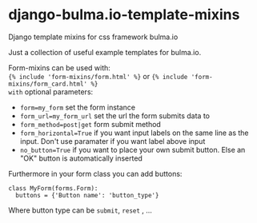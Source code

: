 # django-bulma.io-template-mixins
Django template mixins for css framework bulma.io

Just a collection of useful example templates for bulma.io.

Form-mixins can be used with:  
`{% include 'form-mixins/form.html' %}` or `{% include 'form-mixins/form_card.html' %}`  
`with` optional parameters:  
- `form=my_form` set the form instance
- `form_url=my_form_url` set the url the form submits data to
- `form_method=post|get` form submit method
- `form_horizontal=True` if you want input labels on the same line as the input. Don't use paramater if you want label above input
- `no_button=True` if you want to place your own submit button. Else an "OK" button is automatically inserted

Furthermore in your form class you can add buttons:
```
class MyForm(forms.Form):
  buttons = {'Button name': 'button_type'} 
```
Where button type can be `submit`, `reset` , ...
